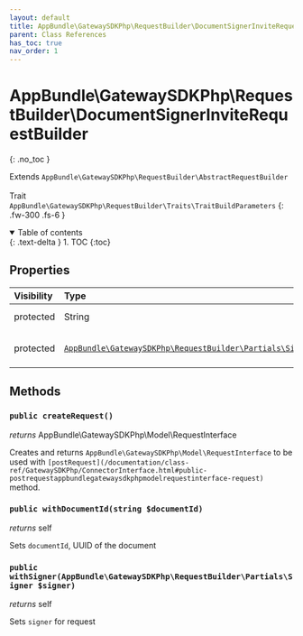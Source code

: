 ```yaml
---
layout: default
title: AppBundle\GatewaySDKPhp\RequestBuilder\DocumentSignerInviteRequestBuilder
parent: Class References
has_toc: true
nav_order: 1
---
```


# AppBundle\GatewaySDKPhp\RequestBuilder\DocumentSignerInviteRequestBuilder
{: .no_toc }

Extends `AppBundle\GatewaySDKPhp\RequestBuilder\AbstractRequestBuilder` <br><br> Trait `AppBundle\GatewaySDKPhp\RequestBuilder\Traits\TraitBuildParameters`
{: .fw-300 .fs-6 }

<details open markdown="block">
  <summary>
    Table of contents
  </summary>
  {: .text-delta }
1. TOC
{:toc}
</details>

## Properties

| Visibility | Type | Name | Description |
| :--- | :--- | :--- | :--- |
| protected | String | documentId | UUID of the document |
| protected | [`AppBundle\GatewaySDKPhp\RequestBuilder\Partials\Signer`](/documentation/class-ref/GatewaySDKPhp/RequestBuilder/Partials/Signer.html) | signer | Signer to be set in request |


## Methods

### `public createRequest()`

*returns* AppBundle\GatewaySDKPhp\Model\RequestInterface

Creates and returns `AppBundle\GatewaySDKPhp\Model\RequestInterface` to be used with `[postRequest](/documentation/class-ref/GatewaySDKPhp/ConnectorInterface.html#public-postrequestappbundlegatewaysdkphpmodelrequestinterface-request)` method.

### `public withDocumentId(string $documentId)`

*returns* self

Sets `documentId`, UUID of the document

### `public withSigner(AppBundle\GatewaySDKPhp\RequestBuilder\Partials\Signer $signer)`

*returns* self

Sets `signer` for request
